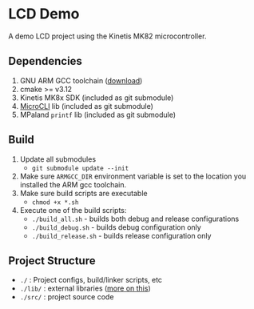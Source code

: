 # LCD Demo
A demo LCD project using the Kinetis MK82 microcontroller.

## Dependencies
1) GNU ARM GCC toolchain ([download](https://developer.arm.com/open-source/gnu-toolchain/gnu-rm))
1) cmake >= v3.12
1) Kinetis MK8x SDK (included as git submodule)
1) [MicroCLI](https://github.com/cargodog/microcli) lib (included as git submodule)
1) MPaland `printf` lib (included as git submodule)

## Build
1) Update all submodules
    * `git submodule update --init`
1) Make sure `ARMGCC_DIR` environment variable is set to the location you installed the ARM gcc toolchain.
1) Make sure build scripts are executable
    * `chmod +x *.sh`
1) Execute one of the build scripts:
    * `./build_all.sh` - builds both debug and release configurations
    * `./build_debug.sh` - builds debug configuration only
    * `./build_release.sh` - builds release configuration only

## Project Structure
* `./` : Project configs, build/linker scripts, etc
* `./lib/` : external libraries ([more on this](lib/README.md))
* `./src/` : project source code
